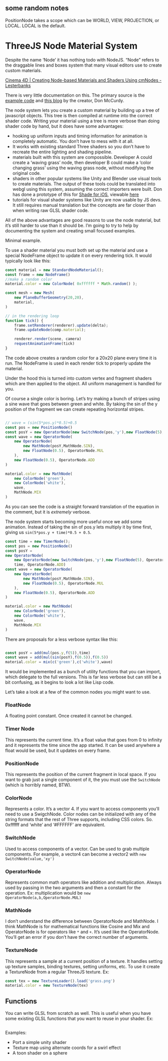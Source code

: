 
## some random notes

PositionNode takes a scope which can be WORLD, VIEW, PROJECTION, or LOCAL. LOCAL is the default. 

# ThreeJS Node Material System

Despite the name ‘Node’ it has nothing todo with NodeJS. “Node” refers to the draggable lines and boxes system that many visual editors use to create custom materials.

[Cinema 4D | Creating Node-based Materials and Shaders Using cmNodes - Lesterbanks](https://lesterbanks.com/2013/12/cinema-4d-creating-node-based-materials-and-shaders-using-cmnodes/)


There is very little documentation on this. The primary source is the [example code](https://threejs.org/examples/?q=node) and [this blog](https://www.donmccurdy.com/2019/03/17/three-nodematerial-introduction/) by the creator, Don McCurdy.

The node system lets you create a custom material by building up a tree of javascript objects. This tree is then compiled at runtime into the correct shader code.  Writing your material using a tree is more verbose than doing shader code by hand, but it does have some advantages:

* hooking up uniform inputs and timing information for animation is completely automatic. You don’t have to mess with it at all.
* It works with existing standard Three shaders so you don’t have to recreate the entire lighting and shading pipeline. 
* materials built with this system are compossible. Developer A could create a ‘waving grass’ node, then developer B could make a ‘color changing grass’ using the waving grass node, without modifying the original code.
* shaders in other popular systems like Unity and Blender use visual tools to create materials. The output of these tools could be translated into webgl using this system, assuming the correct importers were built. Don has done a prototype of this for [Shade for iOS](https://shade.to/), viewable [here](https://three-shadenodeloader.donmccurdy.com/)
* tutorials for visual shader systems like Unity are now usable by JS devs. It still requires manual translation but the concepts are far closer than when writing raw GLSL shader code.


All of the above advantages are good reasons to use the node material, but it’s still harder to use than it should be. I’m going to try to help by documenting the system and creating small focused examples.

Minimal example.

To use a shader material you must both set up the material and use a special NodeFrame object to update it on every rendering tick. It would typically look like this:

``` javascript
const material = new StandardNodeMaterial();
const frame = new NodeFrame()
//make a random color
material.color = new ColorNode( 0xffffff * Math.random() );

const mesh = new Mesh(
    new PlaneBufferGeometry(20,20),
    material,
)

// in the rendering loop
function tick() {
	frame.setRenderer(renderer).update(delta);
	frame.updateNode(comp.material);

	renderer.render(scene, camera)
	requestAnimationFrame(tick)
}
```

The code above creates a random color for a 20x20 plane every time it is run. The NodeFrame is used in each render tick to properly update the material.

Under the hood this is turned into custom vertex and fragment shaders which are then applied to the object. All uniform management is handled for you.


Of course a single color is boring. Let’s try making a bunch of stripes using a sine wave that goes between green and white.  By taking the sin of the y position of the fragment we can create repeating horizontal stripes.

```javascript

// wave = (sin(5*pos.y)*0.5)+0.5
const pos = new PositionNode()
const posY = new OperatorNode(new SwitchNode(pos,'y'),new FloatNode(5), OperatorNode.MUL)
const wave = new OperatorNode(
    new OperatorNode(
        new MathNode(posY,MathNode.SIN),
        new FloatNode(0.5), OperatorNode.MUL
    ),
    new FloatNode(0.5), OperatorNode.ADD
)

material.color = new MathNode(
    new ColorNode('green'),
    new ColorNode('white'),
    wave,
    MathNode.MIX
)

```


As you can see the code is a straight forward translation of the equation in the comment, but it is *extremely* verbose.


The node system starts becoming more useful once we add some animation.  Instead of taking the sin of pos.y lets multiply it by time first, giving us `sin(5*pos.y + time)*0.5 + 0.5`.

```javascript
const time = new TimerNode();
const pos = new PositionNode()
const posY =
new OperatorNode(
    new OperatorNode(new SwitchNode(pos,'y'),new FloatNode(5), OperatorNode.MUL),
    time, OperatorNode.ADD)
const wave = new OperatorNode(
    new OperatorNode(
        new MathNode(posY,MathNode.SIN),
        new FloatNode(0.5), OperatorNode.MUL
    ),
    new FloatNode(0.5), OperatorNode.ADD
)

material.color = new MathNode(
    new ColorNode('green'),
    new ColorNode('white'),
    wave,
    MathNode.MIX
)
```


There are proposals  for a less verbose syntax like this:

``` javascript

const posY = add(mul(pos.y,f(5)),time)
const wave = add(mul(sin(posY),f(0.5)),f(0.5))
material.color = mix(c('green'),c('white'),wave)
```

It would be implemented as a bunch of utility functions that you can import, which delegate to the full versions.  This is far less verbose but can still be a bit confusing, as it begins to look a lot like Lisp code. 


Let’s take a look at a few of the common nodes you might want to use.

### FloatNode
A floating point constant. Once created it cannot be changed.
### Timer Node
This represents the current time. It’s a float value that goes from 0 to infinity and it represents the time since the app started. It can be used anywhere a float would be used, but it updates on every frame.
### PositionNode
This represents the position of the current fragment in local space. If you want to grab just a single component of it, the you must use the `SwitchNode` (which is horribly named, BTW).
### ColorNode
Represents a color. It’s a vector 4. If you want to access components you’ll need to use a SwigchNode. Color nodes can be initialized with any of the string formats that the rest of Three supports, including CSS colors. So. 0xffffff and ‘white’ and ‘#FFFFFF’ are equivalent.
### SwitchNode
Used to access components of a vector. Can be used to grab multiple components. For example, a vector4 can become a vector2 with `new SwitchNode(value,'xy')`
### OperatorNode
Represents common math operators like addition and multiplication. Always used by passing in the two arguments and then a constant for the operation. Ex: multiplication would be `new OperatorNode(a,b,OperatorNode.MUL)`
### MathNode
I don’t understand the difference between OperatorNode and MathNode. I think MathNode is for mathematical functions like Cosine and Mix and OperatorNode is for operators like `*` and `+`.  It’s used like the OperatorNode. You’ll get an error if you don’t have the correct number of arguments.
### TextureNode
This represents a sample at a current position of a texture. It handles setting up texture samples, binding textures, setting uniforms, etc.  To use it create a TextureNode from a regular ThreeJS texture. Ex:
```javascript
const tex = new TextureLoader().load('grass.png')
material.color = new TextureNode(tex)
```
## Functions
You can write GLSL from scratch as well. This is useful when you have some existing GLSL functions that you want to reuse in your shader.  Ex:
```javascript
```



Examples:

* Port a simple unity shader
* Texture map using alternate coords for a swirl effect
* A toon shader on a sphere

